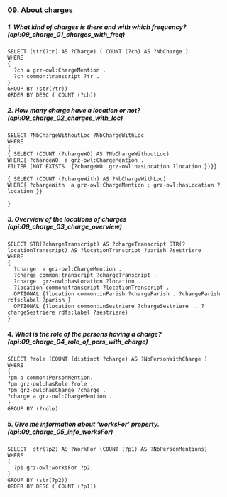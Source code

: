 ### 09. About charges

##### 1. What kind of charges is there and with which frequency? (api:09_charge_01_charges_with_freq)
```sparql
SELECT (str(?tr) AS ?Charge) ( COUNT (?ch) AS ?NbCharge ) 
WHERE 
{
  ?ch a grz-owl:ChargeMention .
  ?ch common:transcript ?tr .
}
GROUP BY (str(?tr))
ORDER BY DESC ( COUNT (?ch))
```

##### 2. How many charge have a location or not? (api:09_charge_02_charges_with_loc)
```sparql
SELECT ?NbChargeWithoutLoc ?NbChargeWithLoc
WHERE
{
{ SELECT (COUNT (?chargeWO) AS ?NbChargeWithoutLoc)
WHERE{ ?chargeWO  a grz-owl:ChargeMention .
FILTER (NOT EXISTS  {?chargeWO  grz-owl:hasLocation ?location })}}

{ SELECT (COUNT (?chargeWith) AS ?NbChargeWithLoc)
WHERE{ ?chargeWith  a grz-owl:ChargeMention ; grz-owl:hasLocation ?location }}

}
```

##### 3. Overview of the locations of charges (api:09_charge_03_charge_overview)
```sparql
SELECT STR(?chargeTranscript) AS ?chargeTranscript STR(?locationTranscript) AS ?locationTranscript ?parish ?sestriere
WHERE
{
  ?charge  a grz-owl:ChargeMention .
  ?charge common:transcript ?chargeTranscript .
  ?charge  grz-owl:hasLocation ?location .
  ?location common:transcript ?locationTranscript .
  OPTIONAL {?location common:inParish ?chargeParish . ?chargeParish rdfs:label ?parish }
  OPTIONAL {?location common:inSestriere ?chargeSestriere  . ?chargeSestriere rdfs:label ?sestriere}
}
```

##### 4. What is the role of the persons having a charge? (api:09_charge_04_role_of_pers_with_charge)
```sparql
SELECT ?role (COUNT (distinct ?charge) AS ?NbPersonWithCharge )
WHERE
{
?pm a common:PersonMention.
?pm grz-owl:hasRole ?role .
?pm grz-owl:hasCharge ?charge .
?charge a grz-owl:ChargeMention .
}
GROUP BY (?role)
```

##### 5. Give me information about ‘worksFor’ property. (api:09_charge_05_info_worksFor)
```sparql
SELECT  str(?p2) AS ?WorkFor (COUNT (?p1) AS ?NbPersonMentions)
WHERE 
{
  ?p1 grz-owl:worksFor ?p2.
}
GROUP BY (str(?p2))
ORDER BY DESC ( COUNT (?p1))
```
